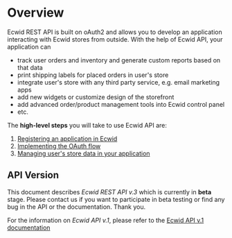 # Overview
Ecwid REST API is built on oAuth2 and allows you to develop an application interacting with Ecwid stores from outside. With the help of Ecwid API, your application can

* track user orders and inventory and generate custom reports based on that data
* print shipping labels for placed orders in user's store
* integrate user's store with any third party service, e.g. email marketing apps
* add new widgets or customize design of the storefront 
* add advanced order/product management tools into Ecwid control panel
* etc.

The **high-level steps** you will take to use Ecwid API are: 

1. [Registering an application in Ecwid](#register-your-app-in-ecwid)
2. [Implementing the OAuth flow](#authentication)
3. [Managing user's store data in your application](#---rest-api-reference---)

## API Version
This document describes *Ecwid REST API v.3* which is currently in **beta** stage. Please contact us if you want to participate in beta testing or find any bug in the API or the documentation. Thank you. 

For the information on *Ecwid API v.1*, please refer to the [Ecwid API v.1 documentation](http://kb.ecwid.com/w/page/25232810/API)

